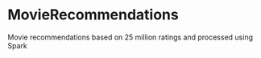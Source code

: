 # MovieRecommendations
Movie recommendations based on 25 million ratings and processed using Spark 
